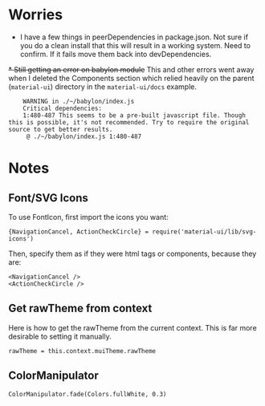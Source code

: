 # Worries

* I have a few things in peerDependencies in package.json. Not sure if you do a clean install that this will result in a working system. Need to confirm. If it fails move them back into devDependencies.

~~* Still getting an error on babylon module~~ This and other errors went away when I deleted the Components section which relied heavily on the parent (`material-ui`) directory in the `material-ui/docs` example.

        WARNING in ./~/babylon/index.js
        Critical dependencies:
        1:480-487 This seems to be a pre-built javascript file. Though this is possible, it's not recommended. Try to require the original source to get better results.
         @ ./~/babylon/index.js 1:480-487


# Notes

## Font/SVG Icons

To use FontIcon, first import the icons you want:

    {NavigationCancel, ActionCheckCircle} = require('material-ui/lib/svg-icons')

Then, specify them as if they were html tags or components, because they are:

    <NavigationCancel />
    <ActionCheckCircle />
    
## Get rawTheme from context
    
Here is how to get the rawTheme from the current context. This is far more desirable to setting it manually.

    rawTheme = this.context.muiTheme.rawTheme
    
## ColorManipulator
    
    ColorManipulator.fade(Colors.fullWhite, 0.3)